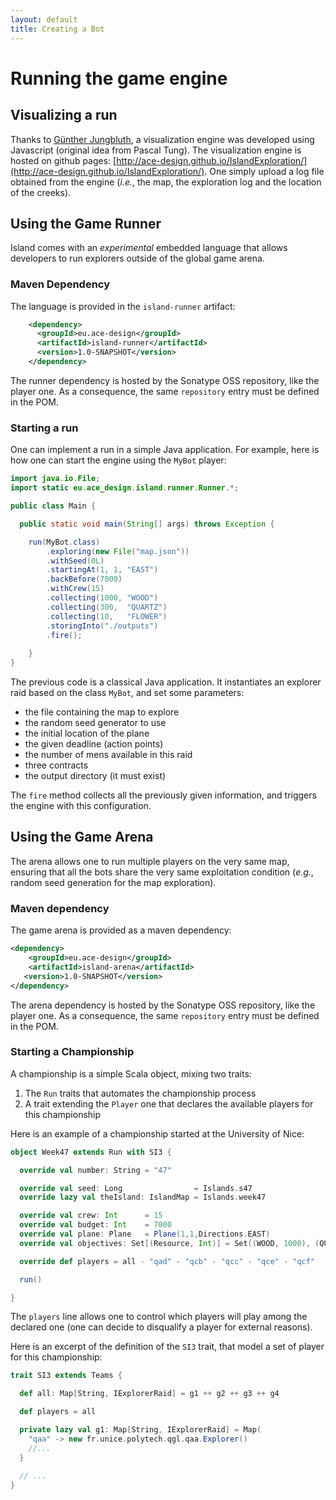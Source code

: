 ```yaml
---
layout: default
title: Creating a Bot
---
```


# Running the game engine

## Visualizing a run 

Thanks to [Günther Jungbluth](gunther.jungbluth.poirier@gmail.com), a visualization engine was developed using Javascript (original idea from Pascal Tung). The visualization engine is hosted on github pages: [http://ace-design.github.io/IslandExploration/](http://ace-design.github.io/IslandExploration/). One simply upload a log file obtained from the engine (_i.e._, the map, the exploration log and the location of the creeks).

## Using the Game Runner
Island comes with an _experimental_ embedded language that allows developers to run explorers outside of the global game arena.

### Maven Dependency

The language is provided in the `island-runner` artifact:

```xml
    <dependency>
      <groupId>eu.ace-design</groupId>
      <artifactId>island-runner</artifactId>
      <version>1.0-SNAPSHOT</version>
    </dependency>
```

The runner dependency is hosted by the Sonatype OSS repository, like the player one. As a consequence, the same `repository` entry must be defined in the POM.

### Starting a run

One can implement a run in a simple Java application. For example, here is how one can start the engine using the `MyBot` player:

```java
import java.io.File;
import static eu.ace_design.island.runner.Runner.*;

public class Main {

  public static void main(String[] args) throws Exception {

    run(MyBot.class)
        .exploring(new File("map.json"))
        .withSeed(0L)
        .startingAt(1, 1, "EAST")
        .backBefore(7000)
        .withCrew(15)
        .collecting(1000, "WOOD")
        .collecting(300,  "QUARTZ")
        .collecting(10,   "FLOWER")
        .storingInto("./outputs")
        .fire();
		 
	}
}
```

The previous code is a classical Java application. It instantiates an explorer raid based on the class `MyBot`, and set some parameters:

  * the file containing the map to explore
  * the random seed generator to use
  * the initial location of the plane
  * the given deadline (action points)
  * the number of mens available in this raid
  * three contracts
  * the output directory (it must exist)

The `fire` method collects all the previously given information, and triggers the engine with this configuration.

## Using the Game Arena

The arena allows one to run multiple players on the very same map, ensuring that all the bots share the very same exploitation condition (_e.g._, random seed generation for the map exploration).

### Maven dependency

The game arena is provided as a maven dependency:

```xml
<dependency>
	<groupId>eu.ace-design</groupId>
	<artifactId>island-arena</artifactId>
   <version>1.0-SNAPSHOT</version>
</dependency>
```

The arena dependency is hosted by the Sonatype OSS repository, like the player one. As a consequence, the same `repository` entry must be defined in the POM.

### Starting a Championship

A championship is a simple Scala object, mixing two traits:

  1. The `Run` traits that automates the championship process
  2. A trait extending the `Player` one that declares the available players for this championship

Here is an example of a championship started at the University of Nice:

```scala
object Week47 extends Run with SI3 {

  override val number: String = "47"

  override val seed: Long                = Islands.s47
  override lazy val theIsland: IslandMap = Islands.week47

  override val crew: Int      = 15
  override val budget: Int    = 7000
  override val plane: Plane   = Plane(1,1,Directions.EAST)
  override val objectives: Set[(Resource, Int)] = Set((WOOD, 1000), (QUARTZ, 300), (FLOWER,10))

  override def players = all - "qad" - "qcb" - "qcc" - "qce" - "qcf"

  run()

}
```

The `players` line allows one to control which players will play among the declared one (one can decide to disqualify a player for external reasons).

Here is an excerpt of the definition of the `SI3` trait, that model a set of player for this championship:

```scala
trait SI3 extends Teams {

  def all: Map[String, IExplorerRaid] = g1 ++ g2 ++ g3 ++ g4

  def players = all

  private lazy val g1: Map[String, IExplorerRaid] = Map(
    "qaa" -> new fr.unice.polytech.qgl.qaa.Explorer()
    //...
  }
  
  // ...
}
```